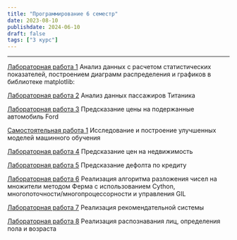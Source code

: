 ```yaml
---
title: "Программирование 6 семестр"
date: 2023-08-10
publishdate: 2024-06-10
draft: false
tags: ["3 курс"]
---
```


---
[Лабораторная работа 1](https://colab.research.google.com/drive/15yanfVSrg9h0WhE8FOZSz2oZFE0T38Ae?usp=sharing)
Анализ данных с расчетом статистических показателей, построением диаграмм распределения и графиков в библиотеке matplotlib: 

[Лабораторная работа 2](https://colab.research.google.com/drive/1pzFi8kRcwdbsbLZLY2KdEX9Z_DSanI6i?usp=sharing)
Анализ данных пассажиров Титаника

[Лабораторная работа 3](https://colab.research.google.com/drive/1rSHGRw65UubQm0f1-SnNsNcqjNmMJCTl?usp=sharing)
Предсказание цены на подержанные автомобиль Ford

[Самостоятельная работа 1](https://colab.research.google.com/drive/15-5A-h19muOXo5o4PDmH1e8wJD0jrJC0?usp=sharing)
Исследование и построение улучшенных моделей машинного обучения

[Лабораторная работа 4](https://colab.research.google.com/drive/1GnKzN8lJMIzMiDU3L177pwGoMNAcX3_Y?usp=sharing)
Предсказание цен на недвижимость

[Лабораторная работа 5](https://colab.research.google.com/drive/1qqcCUaWRq_OLtiITn-hmow5qwfh97zMT?usp=sharing)
Предсказание дефолта по кредиту

[Лабораторная работа 6](https://github.com/danyakr/prog-lr-6)
Реализация алгоритма разложения чисел на множители методом Ферма с использованием Cython, многопоточности/многопроцессорности и управления GIL

[Лабораторная работа 7](https://colab.research.google.com/drive/1Xt-asdQjhBhNMyi0sefifaFuSFH7RwRN?usp=sharing)
Реализация рекомендательной системы

[Лабораторная работа 8](https://github.com/danyakr/prog-lr-8)
Реализация распознавания лиц, определения пола и возраста
